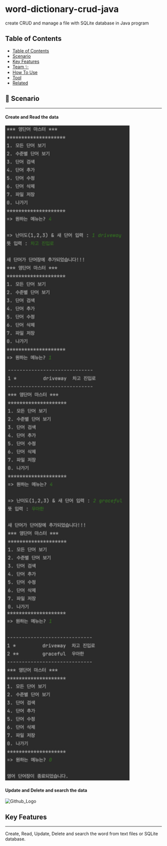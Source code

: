 # word-dictionary-crud-java
create CRUD and manage a file with SQLite database in Java program 

## Table of Contents
- [Table of Contents](#table-of-contents)
- [Scenario](#scenario)
- [Key Features](#key-features)
- [Team ✨](#team-)
- [How To Use](#how-to-use)
- [Tool](#tool)
- [Related](#related)

## 📡 Scenario
---------------------------
#### Create and Read the data
<img src="./screenshots/Create_Read.png" width="400px" title="Github_Logo"/>

#### Update and Delete and search the data
<img src="./screenshots/Update_Delete.png.png" width="400px" title="Github_Logo"/>

## Key Features
----------------------------
Create, Read, Update, Delete and search the word from text files or SQLite database.
